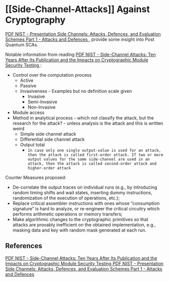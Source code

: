 # [[Side-Channel-Attacks]] Against Cryptography


[PDF NIST - Presentation Side Channels: Attacks, Defences, and Evaluation Schemes Part 1 - Attacks and Defences ](https://csrc.nist.gov/csrc/media/Presentations/2021/crypto-club-2021-side-channels-1/images-media/crclub-2021-side-channels-1.pdf), provide some insight into Post Quantum SCAs.


Notable information from reading [PDF NIST - Side-Channel Attacks: Ten Years After Its Publication and the Impacts on Cryptographic Module Security Testing ](https://csrc.nist.gov/csrc/media/events/physical-security-testing-workshop/documents/papers/physecpaper19.pdf):

- Control over the computation process
	- Active 
	- Passive
	- Invasiveness - Examples but no definition scale given 
		- Invasive
		- Semi-Invasive
		- Non-Invasive
- Module access
- Method in analytical process - which not classify the attack, but the research for the attack? - unless analysis is the attack and this is written weird
	- Simple side channel attack
	- Differential side channel attack
	- Output total 
		- `In case only one single output-value is used for an attack, then the attack is called first-order attack. If two or more output values for the same side-channel are used in an attack, then the attack is called second-order attack and higher-order attack`

Counter Measures proposed:
- De-correlate the output traces on individual runs (e.g., by introducing random timing
shifts and wait states, inserting dummy instructions, randomization of the execution of operations,
etc.);
- Replace critical assembler instructions with ones whose “consumption signature” is hard
to analyze, or re-engineer the critical circuitry which performs arithmetic operations or memory
transfers;
- Make algorithmic changes to the cryptographic primitives so that attacks are provably
inefficient on the obtained implementation, e.g., masking data and key with random mask
generated at each run.

## References

[PDF NIST - Side-Channel Attacks: Ten Years After Its Publication and the Impacts on Cryptographic Module Security Testing ](https://csrc.nist.gov/csrc/media/events/physical-security-testing-workshop/documents/papers/physecpaper19.pdf)
[PDF NIST - Presentation Side Channels: Attacks, Defences, and Evaluation Schemes Part 1 - Attacks and Defences ](https://csrc.nist.gov/csrc/media/Presentations/2021/crypto-club-2021-side-channels-1/images-media/crclub-2021-side-channels-1.pdf)
